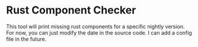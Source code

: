 # Rust Component Checker

This tool will print missing rust components for a specific nightly version. For now, you can just modify the date in the source code. I can add a config file in the future.